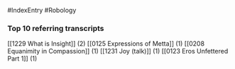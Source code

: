 #IndexEntry #Robology

### Top 10 referring transcripts
[[1229 What is Insight]] (2)
[[0125 Expressions of Metta]] (1)
[[0208 Equanimity in Compassion]] (1)
[[1231 Joy (talk)]] (1)
[[0123 Eros Unfettered Part 1]] (1)

